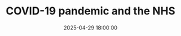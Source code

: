 ---
title: "COVID-19 pandemic and the NHS"
description: "A talk on learnings from the pandemic and NHS data, followed by a panel discussion. "
date: 2025-04-29 18:00:00
topics:
    - speaker: ["jenni-woods"]
      title: "NHS Data and the pandemic"
      description: "Jenni explored Covid-19 data and reporting story from within NHS Tayside, including:

- What happened from 13th March 2020 to focus all data minds around Covid reporting and how we used our data input systems.

- The data and intelligence we needed to understand, capture and report on.

- The toolkits and techniques we used to track the impact of Covid within the hospitals, with a focus on patients, beds, predictions and data visualisation to deliver key messages to the masses."
    - speaker: ["jenni-woods", "jack-gilmore", "lesley-anne-kelly"]
      title: "Panel discussion"
      description: "A panel discussion and Q&A with an exploration into learnings from the COVID-19 pandemic, public sector data and the NHS."

attendance: 31
slides:
   # - url: /assets/slides/2025-03-25 - AI roundtable discussion.pdf
   #   title: Roundtable discussion notes
---